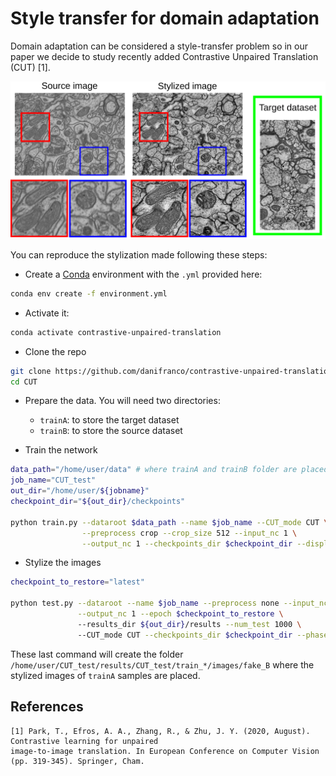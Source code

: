 # Style transfer for domain adaptation

Domain adaptation can be considered a style-transfer problem so in our paper we decide to study recently added Contrastive Unpaired Translation (CUT) [1].

<p align="center">                                                                                                      
  <img src="./img/cut_view.png" width="600"></a>       
</p>  

You can reproduce the stylization made following these steps:

- Create a [Conda](https://docs.conda.io/projects/conda/en/latest/index.html) environment with the `.yml` provided here:

```Bash
conda env create -f environment.yml
```

- Activate it:

```Bash
conda activate contrastive-unpaired-translation                                                                         
```

- Clone the repo

```Bash
git clone https://github.com/danifranco/contrastive-unpaired-translation.git CUT
cd CUT
```

- Prepare the data. You will need two directories:

    - `trainA`: to store the target dataset
    - `trainB`: to store the source dataset

- Train the network
```Bash
data_path="/home/user/data" # where trainA and trainB folder are placed
job_name="CUT_test"                                                                                                      
out_dir="/home/user/${jobname}"
checkpoint_dir="${out_dir}/checkpoints"

python train.py --dataroot $data_path --name $job_name --CUT_mode CUT \
                --preprocess crop --crop_size 512 --input_nc 1 \
                --output_nc 1 --checkpoints_dir $checkpoint_dir --display_id 0 
```

- Stylize the images
```Bash
checkpoint_to_restore="latest"

python test.py --dataroot --name $job_name --preprocess none --input_nc 1 \
               --output_nc 1 --epoch $checkpoint_to_restore \                               
               --results_dir ${out_dir}/results --num_test 1000 \                                           
               --CUT_mode CUT --checkpoints_dir $checkpoint_dir --phase train 
```
These last command will create the folder ``/home/user/CUT_test/results/CUT_test/train_*/images/fake_B``
where the stylized images of `trainA` samples are placed. 

## References

```
[1] Park, T., Efros, A. A., Zhang, R., & Zhu, J. Y. (2020, August). Contrastive learning for unpaired
image-to-image translation. In European Conference on Computer Vision (pp. 319-345). Springer, Cham.
```
